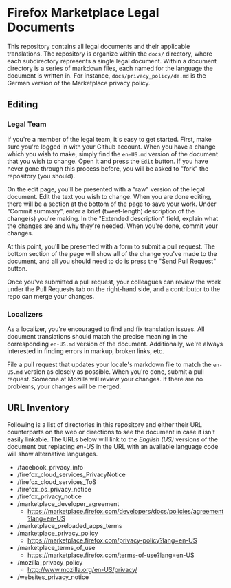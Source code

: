 # Firefox Marketplace Legal Documents

This repository contains all legal documents and their applicable translations. The repository is organize within the `docs/` directory, where each subdirectory represents a single legal document. Within a document directory is a series of markdown files, each named for the language the document is written in. For instance, `docs/privacy_policy/de.md` is the German version of the Marketplace privacy policy.

## Editing

### Legal Team

If you're a member of the legal team, it's easy to get started. First, make sure you're logged in with your Github account. When you have a change which you wish to make, simply find the `en-US.md` version of the document that you wish to change. Open it and press the `Edit` button. If you have never gone through this process before, you will be asked to "fork" the repository (you should).

On the edit page, you'll be presented with a "raw" version of the legal document. Edit the text you wish to change. When you are done editing, there will be a section at the bottom of the page to save your work. Under "Commit summary", enter a brief (tweet-length) description of the change(s) you're making. In the "Extended description" field, explain what the changes are and why they're needed. When you're done, commit your changes.

At this point, you'll be presented with a form to submit a pull request. The bottom section of the page will show all of the change you've made to the document, and all you should need to do is press the "Send Pull Request" button.

Once you've submitted a pull request, your colleagues can review the work under the Pull Requests tab on the right-hand side, and a contributor to the repo can merge your changes.

### Localizers

As a localizer, you're encouraged to find and fix translation issues. All document translations should match the precise meaning in the corresponding `en-US.md` version of the document. Additionally, we're always interested in finding errors in markup, broken links, etc.

File a pull request that updates your locale's markdown file to match the `en-US.md` version as closely as possible. When you're done, submit a pull request. Someone at Mozilla will review your changes. If there are no problems, your changes will be merged.

## URL Inventory

Following is a list of directories in this repository and either their URL counterparts on the web or directions to see the document in case it isn't easily linkable.  The URLs below will link to the *English (US)* versions of the document but replacing *en-US* in the URL with an available language code will show alternative languages.

* /facebook_privacy_info
* /firefox_cloud_services_PrivacyNotice
* /firefox_cloud_services_ToS
* /firefox_os_privacy_notice
* /firefox_privacy_notice
* /marketplace_developer_agreement
  * https://marketplace.firefox.com/developers/docs/policies/agreement?lang=en-US
* /marketplace_preloaded_apps_terms
* /marketplace_privacy_policy
  * https://marketplace.firefox.com/privacy-policy?lang=en-US
* /marketplace_terms_of_use
  * https://marketplace.firefox.com/terms-of-use?lang=en-US
* /mozilla_privacy_policy
  * http://www.mozilla.org/en-US/privacy/
* /websites_privacy_notice
